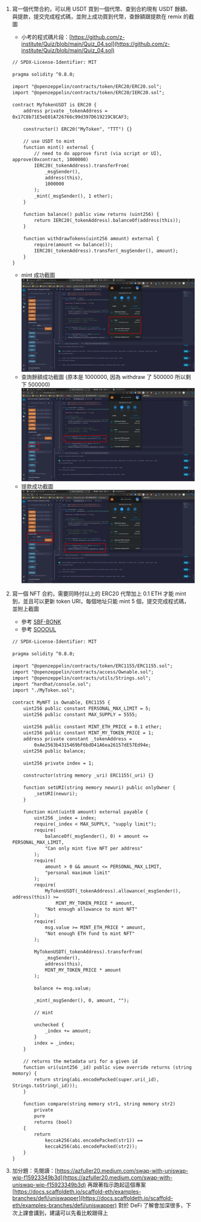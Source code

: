 1. 寫一個代幣合約，可以用 USDT 買到一個代幣、查到合約現有 USDT 餘額、與提款，提交完成程式碼，並附上成功買到代幣，查餘額跟提款在 remix 的截圖
   - 小考的程式碼片段：[https://github.com/z-institute/Quiz/blob/main/Quiz_04.sol](https://github.com/z-institute/Quiz/blob/main/Quiz_04.sol)

    ```solidity
    // SPDX-License-Identifier: MIT

    pragma solidity ^0.8.0;

    import "@openzeppelin/contracts/token/ERC20/ERC20.sol";
    import "@openzeppelin/contracts/token/ERC20/IERC20.sol";

    contract MyTokenUSDT is ERC20 {
        address private _tokenAddress = 0x17C8b71E5eE01A726766c99d397D619219C8CAF3;

        constructor() ERC20("MyToken", "TTT") {}

        // use USDT to mint
        function mint() external {
            // need to do approve first (via script or UI), approve(0xcontract, 1000000)
            IERC20(_tokenAddress).transferFrom(
                _msgSender(),
                address(this),
                1000000
            );
            _mint(_msgSender(), 1 ether);
        }

        function balance() public view returns (uint256) {
            return IERC20(_tokenAddress).balanceOf(address(this));
        }

        function withdrawTokens(uint256 amount) external {
            require(amount <= balance());
            IERC20(_tokenAddress).transfer(_msgSender(), amount);
        }
    }
    ```

   - mint 成功截圖
   ![](2023-04-10-15-44-27.png)
   - 查詢餘額成功截圖 (原本是 1000000, 因為 withdraw 了 500000 所以剩下 500000)
   ![](2023-04-10-15-44-36.png)
   - 提款成功截圖
   ![](2023-04-10-15-44-13.png)

2. 寫一個 NFT 合約，需要同時付以上的 ERC20 代幣加上 0.1 ETH 才能 mint 到，並且可以更新 token URI，每個地址只能 mint 5 個，提交完成程式碼，並附上截圖
   - 參考 [SBF-BONK](https://github.com/z-institute/SBF-BONK/blob/main/contracts/CyberBonk.sol)
   - 參考 [SOOOUL](https://github.com/z-institute/SOOOUL/blob/main/contracts/SOOOUL.sol)
    ```solidity
    // SPDX-License-Identifier: MIT

    pragma solidity ^0.8.0;

    import "@openzeppelin/contracts/token/ERC1155/ERC1155.sol";
    import "@openzeppelin/contracts/access/Ownable.sol";
    import "@openzeppelin/contracts/utils/Strings.sol";
    import "hardhat/console.sol";
    import "./MyToken.sol";

    contract MyNFT is Ownable, ERC1155 {
        uint256 public constant PERSONAL_MAX_LIMIT = 5;
        uint256 public constant MAX_SUPPLY = 5555;

        uint256 public constant MINT_ETH_PRICE = 0.1 ether;
        uint256 public constant MINT_MY_TOKEN_PRICE = 1;
        address private constant _tokenAddress =
            0xAe2563b4315469bF6bdD41A6ea26157dE57Ed94e;
        uint256 public balance;

        uint256 private index = 1;

        constructor(string memory _uri) ERC1155(_uri) {}

        function setURI(string memory newuri) public onlyOwner {
            _setURI(newuri);
        }

        function mint(uint8 amount) external payable {
            uint256 _index = index;
            require(_index < MAX_SUPPLY, "supply limit");
            require(
                balanceOf(_msgSender(), 0) + amount <= PERSONAL_MAX_LIMIT,
                "Can only mint five NFT per address"
            );
            require(
                amount > 0 && amount <= PERSONAL_MAX_LIMIT,
                "personal maximum limit"
            );
            require(
                MyTokenUSDT(_tokenAddress).allowance(_msgSender(), address(this)) >=
                    MINT_MY_TOKEN_PRICE * amount,
                "Not enough allowance to mint NFT"
            );
            require(
                msg.value >= MINT_ETH_PRICE * amount,
                "Not enough ETH fund to mint NFT"
            );

            MyTokenUSDT(_tokenAddress).transferFrom(
                _msgSender(),
                address(this),
                MINT_MY_TOKEN_PRICE * amount
            );

            balance += msg.value;

            _mint(_msgSender(), 0, amount, "");

            // mint

            unchecked {
                _index += amount;
            }
            index = _index;
        }

        // returns the metadata uri for a given id
        function uri(uint256 _id) public view override returns (string memory) {
            return string(abi.encodePacked(super.uri(_id), Strings.toString(_id)));
        }

        function compare(string memory str1, string memory str2)
            private
            pure
            returns (bool)
        {
            return
                keccak256(abi.encodePacked(str1)) ==
                keccak256(abi.encodePacked(str2));
        }
    }
    ```
3. 加分題：先閱讀：[https://azfuller20.medium.com/swap-with-uniswap-wip-f15923349b3d](https://azfuller20.medium.com/swap-with-uniswap-wip-f15923349b3d) 再跟著指示跑起這個專案 [https://docs.scaffoldeth.io/scaffold-eth/examples-branches/defi/uniswapper](https://docs.scaffoldeth.io/scaffold-eth/examples-branches/defi/uniswapper) 對於 DeFi 了解會加深很多，下次上課會講到，建議可以先看比較跟得上
